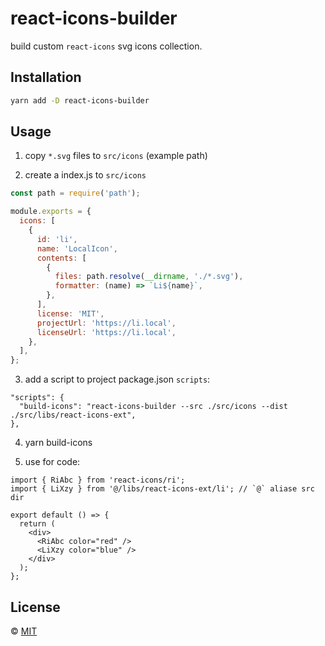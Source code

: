 # react-icons-builder

build custom `react-icons` svg icons collection.


## Installation

```sh
yarn add -D react-icons-builder
```


## Usage

1. copy `*.svg` files to `src/icons` (example path)

2. create a index.js to `src/icons`

```javascript
const path = require('path');

module.exports = {
  icons: [
    {
      id: 'li',
      name: 'LocalIcon',
      contents: [
        {
          files: path.resolve(__dirname, './*.svg'),
          formatter: (name) => `Li${name}`,
        },
      ],
      license: 'MIT',
      projectUrl: 'https://li.local',
      licenseUrl: 'https://li.local',
    },
  ],
};
```


3. add a script to project package.json `scripts`:

```
"scripts": {
  "build-icons": "react-icons-builder --src ./src/icons --dist ./src/libs/react-icons-ext",
},
```

4. yarn build-icons

5. use for code:

```tsx
import { RiAbc } from 'react-icons/ri';
import { LiXzy } from '@/libs/react-icons-ext/li'; // `@` aliase src dir

export default () => {
  return (
    <div>
      <RiAbc color="red" />
      <LiXzy color="blue" />
    </div>
  );
};
```


## License

© [MIT](./LICENSE)



